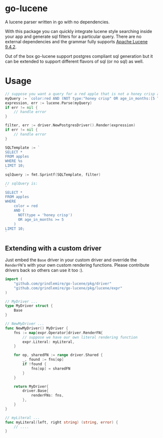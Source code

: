 # go-lucene

A lucene parser written in go with no dependencies.

With this package you can quickly integrate lucene style searching inside your app and generate sql filters for a particular query. There are no external dependencies and the grammar fully supports [Apache Lucene 9.4.2](https://lucene.apache.org/core/9_4_2/queryparser/org/apache/lucene/queryparser/classic/package-summary.html#package.description).

Out of the box go-lucene support postgres compliant sql generation but it can be extended to support different flavors of sql (or no sql) as well.

# Usage

```go
// suppose you want a query for a red apple that is not a honey crisp and is younger than 5 months old
myQuery := `color:red AND (NOT type:"honey crisp" OR age_in_months:[5 TO *])`
expression, err := lucene.Parse(myQuery)
if err != nil {
    // handle error
}

filter, err := driver.NewPostgresDriver().Render(expression)
if err != nil {
    // handle error
}

SQLTemplate := `
SELECT *
FROM apples
WHERE %s
LIMIT 10;
`
sqlQuery := fmt.Sprintf(SQLTemplate, filter)

// sqlQuery is:
`
SELECT *
FROM apples
WHERE
    color = red
    AND (
      NOT(type = 'honey crisp')
      OR age_in_months >= 5
    )
LIMIT 10;
`
```

## Extending with a custom driver

Just embed the `Base` driver in your custom driver and override the `RenderFN`'s with your own custom rendering functions. Please contribute drivers back so others can use it too :).

```Go
import (
    "github.com/grindlemire/go-lucene/pkg/driver"
    "github.com/grindlemire/go-lucene/pkg/lucene/expr"
)

// MyDriver ...
type MyDriver struct {
	Base
}

// NewMyDriver ...
func NewMyDriver() MyDriver {
	fns := map[expr.Operator]driver.RenderFN{
        // suppose we have our own literal rendering function
		expr.Literal: myLiteral,
	}

	for op, sharedFN := range driver.Shared {
		_, found := fns[op]
		if !found {
			fns[op] = sharedFN
		}
	}

	return MyDriver{
		driver.Base{
			renderFNs: fns,
		},
	}
}

// myLiteral ...
func myLiteral(left, right string) (string, error) {
    // ....
}
```

